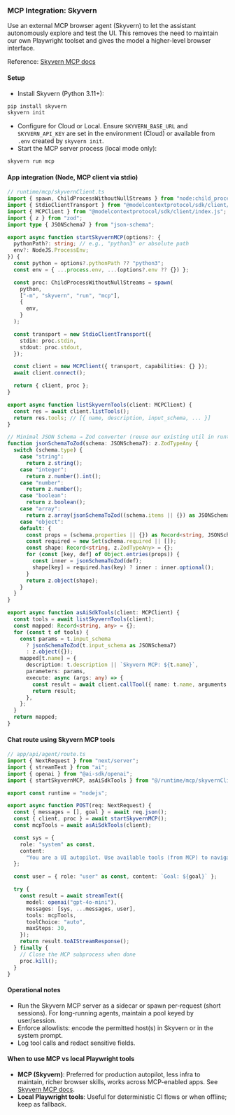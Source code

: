 ### MCP Integration: Skyvern

Use an external MCP browser agent (Skyvern) to let the assistant autonomously explore and test the UI. This removes the need to maintain our own Playwright toolset and gives the model a higher-level browser interface.

Reference: [Skyvern MCP docs](https://docs.skyvern.com/integrations/mcp)

#### Setup

- Install Skyvern (Python 3.11+):

```bash
pip install skyvern
skyvern init
```

- Configure for Cloud or Local. Ensure `SKYVERN_BASE_URL` and `SKYVERN_API_KEY` are set in the environment (Cloud) or available from `.env` created by `skyvern init`.
- Start the MCP server process (local mode only):

```bash
skyvern run mcp
```

#### App integration (Node, MCP client via stdio)

```ts
// runtime/mcp/skyvernClient.ts
import { spawn, ChildProcessWithoutNullStreams } from "node:child_process";
import { StdioClientTransport } from "@modelcontextprotocol/sdk/client/stdio.js";
import { MCPClient } from "@modelcontextprotocol/sdk/client/index.js";
import { z } from "zod";
import type { JSONSchema7 } from "json-schema";

export async function startSkyvernMCP(options?: {
  pythonPath?: string; // e.g., "python3" or absolute path
  env?: NodeJS.ProcessEnv;
}) {
  const python = options?.pythonPath ?? "python3";
  const env = { ...process.env, ...(options?.env ?? {}) };

  const proc: ChildProcessWithoutNullStreams = spawn(
    python,
    ["-m", "skyvern", "run", "mcp"],
    {
      env,
    }
  );

  const transport = new StdioClientTransport({
    stdin: proc.stdin,
    stdout: proc.stdout,
  });

  const client = new MCPClient({ transport, capabilities: {} });
  await client.connect();

  return { client, proc };
}

export async function listSkyvernTools(client: MCPClient) {
  const res = await client.listTools();
  return res.tools; // [{ name, description, input_schema, ... }]
}

// Minimal JSON Schema → Zod converter (reuse our existing util in runtime)
function jsonSchemaToZod(schema: JSONSchema7): z.ZodTypeAny {
  switch (schema.type) {
    case "string":
      return z.string();
    case "integer":
      return z.number().int();
    case "number":
      return z.number();
    case "boolean":
      return z.boolean();
    case "array":
      return z.array(jsonSchemaToZod((schema.items || {}) as JSONSchema7));
    case "object":
    default: {
      const props = (schema.properties || {}) as Record<string, JSONSchema7>;
      const required = new Set(schema.required || []);
      const shape: Record<string, z.ZodTypeAny> = {};
      for (const [key, def] of Object.entries(props)) {
        const inner = jsonSchemaToZod(def);
        shape[key] = required.has(key) ? inner : inner.optional();
      }
      return z.object(shape);
    }
  }
}

export async function asAiSdkTools(client: MCPClient) {
  const tools = await listSkyvernTools(client);
  const mapped: Record<string, any> = {};
  for (const t of tools) {
    const params = t.input_schema
      ? jsonSchemaToZod(t.input_schema as JSONSchema7)
      : z.object({});
    mapped[t.name] = {
      description: t.description || `Skyvern MCP: ${t.name}`,
      parameters: params,
      execute: async (args: any) => {
        const result = await client.callTool({ name: t.name, arguments: args });
        return result;
      },
    };
  }
  return mapped;
}
```

#### Chat route using Skyvern MCP tools

```ts
// app/api/agent/route.ts
import { NextRequest } from "next/server";
import { streamText } from "ai";
import { openai } from "@ai-sdk/openai";
import { startSkyvernMCP, asAiSdkTools } from "@/runtime/mcp/skyvernClient";

export const runtime = "nodejs";

export async function POST(req: NextRequest) {
  const { messages = [], goal } = await req.json();
  const { client, proc } = await startSkyvernMCP();
  const mcpTools = await asAiSdkTools(client);

  const sys = {
    role: "system" as const,
    content:
      "You are a UI autopilot. Use available tools (from MCP) to navigate, click, type, and verify the UI to accomplish the goal with minimal steps.",
  };

  const user = { role: "user" as const, content: `Goal: ${goal}` };

  try {
    const result = await streamText({
      model: openai("gpt-4o-mini"),
      messages: [sys, ...messages, user],
      tools: mcpTools,
      toolChoice: "auto",
      maxSteps: 30,
    });
    return result.toAIStreamResponse();
  } finally {
    // Close the MCP subprocess when done
    proc.kill();
  }
}
```

#### Operational notes

- Run the Skyvern MCP server as a sidecar or spawn per-request (short sessions). For long-running agents, maintain a pool keyed by user/session.
- Enforce allowlists: encode the permitted host(s) in Skyvern or in the system prompt.
- Log tool calls and redact sensitive fields.

#### When to use MCP vs local Playwright tools

- **MCP (Skyvern)**: Preferred for production autopilot, less infra to maintain, richer browser skills, works across MCP-enabled apps. See [Skyvern MCP docs](https://docs.skyvern.com/integrations/mcp).
- **Local Playwright tools**: Useful for deterministic CI flows or when offline; keep as fallback.
